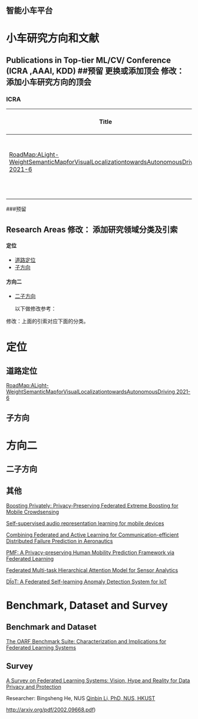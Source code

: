 ## 智能小车平台

# 小车研究方向和文献


## Publications in Top-tier ML/CV/ Conference (ICRA ,AAAI, KDD) ##预留 更换或添加顶会  修改：添加小车研究方向的顶会
### ICRA
| Title                                                                    | Team/Authors              | Venue and Year     | Targeting Problem     | Method                |
|---|---|---|---|---|
| [RoadMap:ALight-WeightSemanticMapforVisualLocalizationtowardsAutonomousDriving  2021-6](https://arxiv.org/pdf/2106.02527v1.pdf) | TongQin     |   ICRA 2021    | 道路建图与定位 | 高精度传感器提供地图给低精度传感器 |
|         |       |                |                                                |                |
|                                                              |                 |                |                                                |                |
|                                                              |                 |                |                                                |                |
|                                                              |                 |                |                                                |                |

###预留




## Research Areas 修改： 添加研究领域分类及引索
#### 定位
 - [道路定位](#道路定位 (53))
 - [子方向](#子方向)


#### 方向二
 - [二子方向](#二子方向)

   以下做修改参考：

修改：上面的引索对应下面的分类。

# 定位

## 道路定位

[RoadMap:ALight-WeightSemanticMapforVisualLocalizationtowardsAutonomousDriving  2021-6](https://arxiv.org/pdf/2106.02527v1.pdf)

## 子方向 




# 方向二

## 二子方向


## 其他
[Boosting Privately: Privacy-Preserving Federated Extreme Boosting for Mobile Crowdsensing](https://arxiv.org/pdf/1907.10218.pdf)

[Self-supervised audio representation learning for mobile devices](https://arxiv.org/pdf/1905.11796.pdf)

[Combining Federated and Active Learning for Communication-efficient Distributed Failure Prediction in Aeronautics](https://arxiv.org/pdf/2001.07504.pdf)

[PMF: A Privacy-preserving Human Mobility Prediction Framework via Federated Learning](https://vonfeng.github.io/files/UbiComp2020_PMF_Final.pdf)

[Federated Multi-task Hierarchical Attention Model for Sensor Analytics](https://arxiv.org/pdf/1905.05142.pdf)

[DÏoT: A Federated Self-learning Anomaly Detection System for IoT](https://arxiv.org/pdf/1804.07474.pdf)

# Benchmark, Dataset and Survey 

## Benchmark and Dataset

[The OARF Benchmark Suite: Characterization and Implications for Federated Learning Systems](https://arxiv.org/pdf/2006.07856.pdf)

## Survey

[A Survey on Federated Learning Systems: Vision, Hype and Reality for Data Privacy and Protection](https://arxiv.org/pdf/1907.09693.pdf)

Researcher: Bingsheng He, NUS [Qinbin Li, PhD, NUS, HKUST](https://qinbinli.com/files/CV_QB.pdf)

http://arxiv.org/pdf/2002.09668.pdf)
